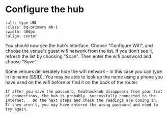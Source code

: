 # Configure the hub

```{image} use-hub-gui.png
:alt: type URL
:class: bg-primary mb-1
:width: 400px
:align: center
```
You should now see the hub's interface.  Choose "Configure Wifi", and choose the venue's guest wifi network from the list.  If you don't see it, refresh the list by choosing "Scan".  Then enter the wifi password and choose "Save".

Some venues deliberately hide the wifi network - in this case you can type in its name (SSID).  You may be able to look up the name using a phone you have used on the wifi before or find it on the back of the router. 

```{admonition} Important - heathackhub will disappear
If after you save the password, heathackhub disappears from your list of connections, the hub is probably  successfully connected to the internet.   Do the next steps and check the readings are coming in.  If they aren't, you may have entered the wrong password and need to try again.
``` 

